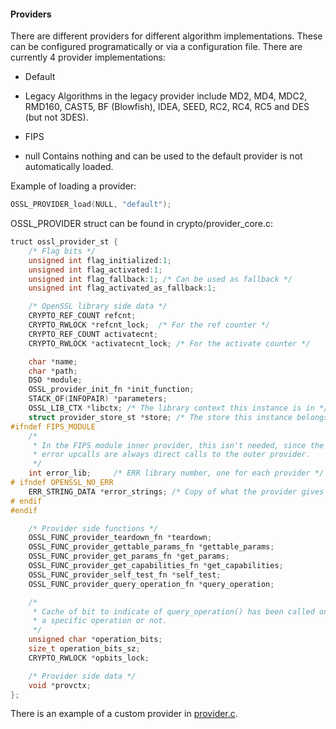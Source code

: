 #### Providers
There are different providers for different algorithm implementations. These
can be configured programatically or via a configuration file.
There are currently 4 provider implementations:
* Default

* Legacy
Algorithms in the legacy provider include MD2, MD4, MDC2, RMD160, CAST5,
BF (Blowfish), IDEA, SEED, RC2, RC4, RC5 and DES (but not 3DES).

* FIPS

* null
Contains nothing and can be used to the default provider is not automatically
loaded.

Example of loading a provider:
```c
OSSL_PROVIDER_load(NULL, "default");
```

OSSL_PROVIDER struct can be found in crypto/provider_core.c:
```c
truct ossl_provider_st {
    /* Flag bits */
    unsigned int flag_initialized:1;
    unsigned int flag_activated:1;
    unsigned int flag_fallback:1; /* Can be used as fallback */
    unsigned int flag_activated_as_fallback:1;

    /* OpenSSL library side data */
    CRYPTO_REF_COUNT refcnt;
    CRYPTO_RWLOCK *refcnt_lock;  /* For the ref counter */
    CRYPTO_REF_COUNT activatecnt;
    CRYPTO_RWLOCK *activatecnt_lock; /* For the activate counter */

    char *name;
    char *path;
    DSO *module;
    OSSL_provider_init_fn *init_function;
    STACK_OF(INFOPAIR) *parameters;
    OSSL_LIB_CTX *libctx; /* The library context this instance is in */
    struct provider_store_st *store; /* The store this instance belongs to */
#ifndef FIPS_MODULE
    /*
     * In the FIPS module inner provider, this isn't needed, since the
     * error upcalls are always direct calls to the outer provider.
     */
    int error_lib;     /* ERR library number, one for each provider */
# ifndef OPENSSL_NO_ERR
    ERR_STRING_DATA *error_strings; /* Copy of what the provider gives us */
# endif
#endif

    /* Provider side functions */
    OSSL_FUNC_provider_teardown_fn *teardown;
    OSSL_FUNC_provider_gettable_params_fn *gettable_params;
    OSSL_FUNC_provider_get_params_fn *get_params;
    OSSL_FUNC_provider_get_capabilities_fn *get_capabilities;
    OSSL_FUNC_provider_self_test_fn *self_test;
    OSSL_FUNC_provider_query_operation_fn *query_operation;

    /*
     * Cache of bit to indicate of query_operation() has been called on
     * a specific operation or not.
     */
    unsigned char *operation_bits;
    size_t operation_bits_sz;
    CRYPTO_RWLOCK *opbits_lock;

    /* Provider side data */
    void *provctx;
};
```

There is an example of a custom provider in [provider.c](../provider.c).
